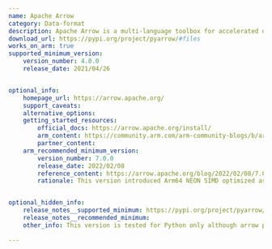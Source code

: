 ```yaml
---
name: Apache Arrow
category: Data-format
description: Apache Arrow is a multi-language toolbox for accelerated data interchange and in-memory processing.
download_url: https://pypi.org/project/pyarrow/#files
works_on_arm: true
supported_minimum_version:
    version_number: 4.0.0
    release_date: 2021/04/26


optional_info:
    homepage_url: https://arrow.apache.org/
    support_caveats:
    alternative_options:
    getting_started_resources:
        official_docs: https://arrow.apache.org/install/
        arm_content: https://community.arm.com/arm-community-blogs/b/architectures-and-processors-blog/posts/apache-optimization-on-arm
        partner_content:
    arm_recommended_minimum_version:
        version_number: 7.0.0
        release_date: 2022/02/08
        reference_content: https://arrow.apache.org/blog/2022/02/08/7.0.0-release/
        rationale: This version introduced Arm64 NEON SIMD optimized assembly for internal min_max utility functions, resulting in a 4x to 6x performance improvement.


optional_hidden_info:
    release_notes__supported_minimum: https://pypi.org/project/pyarrow/4.0.0/#files
    release_notes__recommended_minimum:
    other_info: This version is tested for Python only although arrow provides arm64 support for other languages as well.

---
```

